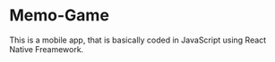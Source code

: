 # Memo-Game

This is a mobile app, that is basically coded in JavaScript using React Native Freamework.
